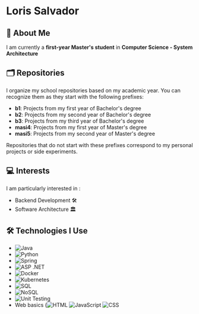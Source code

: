 # Loris Salvador

## 🌱 About Me

I am currently a **first-year Master's student** in **Computer Science - System Architecture**

##  🗂️ Repositories

I organize my school repositories based on my academic year. You can recognize them as they start with the following prefixes:

* **b1**: Projects from my first year of Bachelor's degree
* **b2**: Projects from my second year of Bachelor's degree
* **b3**: Projects from my third year of Bachelor's degree
* **masi4**: Projects from my first year of Master's degree
* **masi5**: Projects from my second year of Master's degree

Repositories that do not start with these prefixes correspond to my personal projects or side experiments.

## 💻 Interests

I am particularly interested in :

* Backend Development 🛠️
* Software Architecture 🏛️

## 🛠️ Technologies I Use  

- ![Java](https://img.shields.io/badge/Java-ED8B00?style=for-the-badge&logo=java&logoColor=white)
- ![Python](https://img.shields.io/badge/Python-3776AB?style=for-the-badge&logo=python&logoColor=white) 
- ![Spring](https://img.shields.io/badge/Spring-6DB33F?style=for-the-badge&logo=spring&logoColor=white)
- ![ASP .NET](https://img.shields.io/badge/ASP.NET-512BD4?style=for-the-badge&logo=dotnet&logoColor=white)
- ![Docker](https://img.shields.io/badge/Docker-2496ED?style=for-the-badge&logo=docker&logoColor=white)
- ![Kubernetes](https://img.shields.io/badge/Kubernetes-326CE5?style=for-the-badge&logo=kubernetes&logoColor=white)
- ![SQL](https://img.shields.io/badge/SQL-4479A1?style=for-the-badge&logo=mysql&logoColor=white) 
- ![NoSQL](https://img.shields.io/badge/NoSQL-4DB33D?style=for-the-badge&logo=mongodb&logoColor=white)
- ![Unit Testing](https://img.shields.io/badge/Unit_Testing-6DB33F?style=for-the-badge&logo=jest&logoColor=white)
- Web basics (![HTML](https://img.shields.io/badge/HTML-E34F26?style=for-the-badge&logo=html5&logoColor=white) ![JavaScript](https://img.shields.io/badge/JavaScript-F7DF1E?style=for-the-badge&logo=javascript&logoColor=black) ![CSS](https://img.shields.io/badge/CSS-1572B6?style=for-the-badge&logo=css3&logoColor=white)

